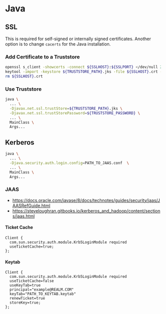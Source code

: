 # Java
## SSL
This is required for self-signed or internally signed certificates. Another option is to change `cacerts` for the Java installation.

### Add Certificate to a Truststore
```bash
openssl s_client -showcerts -connect ${SSLHOST}:${SSLPORT} </dev/null 2>/dev/null > ${SSLHOST}.crt
keytool -import -keystore ${TRUSTSTORE_PATH}.jks -file ${SSLHOST}.crt -storepass changeit -alias $SSLHOST -noprompt
rm ${SSLHOST}.crt
```

### Use Truststore
```bash
java \
  ... \
  -Djavax.net.ssl.trustStore=${TRUSTSTORE_PATH}.jks \
  -Djavax.net.ssl.trustStorePassword=${TRUSTSTORE_PASSWORD} \
  ... \
  MainClass \
  Args...
```

## Kerberos
```bash
java \
  ... \
  -Djava.security.auth.login.config=PATH_TO_JAAS.conf  \
  ... \
  MainClass \
  Args...
```

### JAAS
* https://docs.oracle.com/javase/8/docs/technotes/guides/security/jaas/JAASRefGuide.html
* https://steveloughran.gitbooks.io/kerberos_and_hadoop/content/sections/jaas.html

#### Ticket Cache
```
Client {
  com.sun.security.auth.module.Krb5LoginModule required
  useTicketCache=true;
};
```

#### Keytab
```
Client {
  com.sun.security.auth.module.Krb5LoginModule required
  useTicketCache=false
  useKeyTab=true
  principal="example@REALM.COM"
  keyTab="PATH_TO_KEYTAB.keytab"
  renewTicket=true
  storeKey=true;
};
```